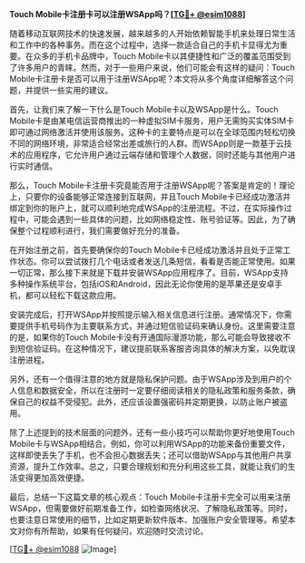 **Touch Mobile卡注册卡可以注册WSApp吗？[[TG💪+ @esim1088](https://t.me/s/esim1088)]**

随着移动互联网技术的快速发展，越来越多的人开始依赖智能手机来处理日常生活和工作中的各种事务。而在这个过程中，选择一款适合自己的手机卡显得尤为重要。在众多的手机卡品牌中，Touch Mobile卡以其便捷性和广泛的覆盖范围受到了许多用户的青睐。然而，对于一些用户来说，他们可能会有这样的疑问：Touch Mobile卡注册卡是否可以用于注册WSApp呢？本文将从多个角度详细解答这个问题，并提供一些实用的建议。

首先，让我们来了解一下什么是Touch Mobile卡以及WSApp是什么。Touch Mobile卡是由某电信运营商推出的一种虚拟SIM卡服务，用户无需购买实体SIM卡即可通过网络激活并使用该服务。这种卡的主要特点是可以在全球范围内轻松切换不同的网络环境，非常适合经常出差或旅行的人群。而WSApp则是一款基于云技术的应用程序，它允许用户通过云端存储和管理个人数据，同时还能与其他用户进行实时通信。

那么，Touch Mobile卡注册卡究竟能否用于注册WSApp呢？答案是肯定的！理论上，只要你的设备能够正常连接到互联网，并且Touch Mobile卡已经成功激活并绑定到你的账户上，就可以顺利地完成WSApp的注册流程。不过，在实际操作过程中，可能会遇到一些具体的问题，比如网络稳定性、账号验证等。因此，为了确保整个过程顺利进行，我们需要做好充分的准备。

在开始注册之前，首先要确保你的Touch Mobile卡已经成功激活并且处于正常工作状态。你可以尝试拨打几个电话或者发送几条短信，看看是否能正常使用。如果一切正常，那么接下来就是下载并安装WSApp应用程序了。目前，WSApp支持多种操作系统平台，包括iOS和Android，因此无论你使用的是苹果还是安卓手机，都可以轻松下载这款应用。

安装完成后，打开WSApp并按照提示输入相关信息进行注册。通常情况下，你需要提供手机号码作为主要联系方式，并通过短信验证码来确认身份。这里需要注意的是，如果你的Touch Mobile卡没有开通国际漫游功能，那么可能会导致接收不到短信验证码。在这种情况下，建议提前联系客服咨询具体的解决方案，以免耽误注册进程。

另外，还有一个值得注意的地方就是隐私保护问题。由于WSApp涉及到用户的个人信息和数据安全，所以在注册时一定要仔细阅读相关的隐私政策和服务条款，确保自己的权益不受侵犯。此外，还应该设置强密码并定期更换，以防止账户被盗用。

除了上述提到的技术层面的问题外，还有一些小技巧可以帮助你更好地使用Touch Mobile卡与WSApp相结合。例如，你可以利用WSApp的功能来备份重要文件，这样即使丢失了手机，也不会担心数据丢失；还可以借助WSApp与其他用户共享资源，提升工作效率。总之，只要合理规划和充分利用这些工具，就能让我们的生活变得更加高效便捷。

最后，总结一下这篇文章的核心观点：Touch Mobile卡注册卡完全可以用来注册WSApp，但需要做好前期准备工作，如检查网络状况、了解隐私政策等。同时，也要注意日常使用的细节，比如定期更新软件版本、加强账户安全管理等。希望本文对你有所帮助，如果有任何疑问，欢迎随时交流讨论。

[[TG💪+ @esim1088](https://t.me/s/esim1088) ![Image](https://i.postimg.cc/4NQfJmqS/Snipaste-2025-05-13-00-14-12.png)]